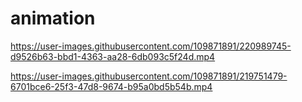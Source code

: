 # animation





https://user-images.githubusercontent.com/109871891/220989745-d9526b63-bbd1-4363-aa28-6db093c5f24d.mp4



https://user-images.githubusercontent.com/109871891/219751479-6701bce6-25f3-47d8-9674-b95a0bd5b54b.mp4




